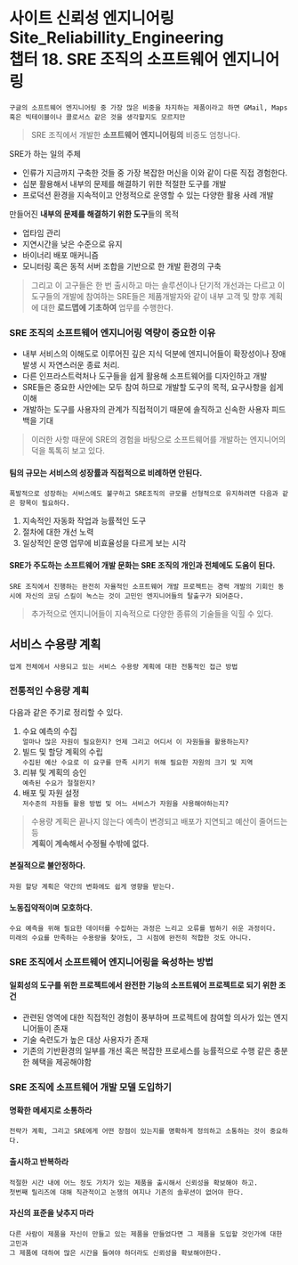 사이트 신뢰성 엔지니어링 Site_Reliabillity_Engineering<br>
챕터 18. SRE 조직의 소프트웨어 엔지니어링
======
    구글의 소프트웨어 엔지니어링 중 가장 많은 비중을 차지하는 제품이라고 하면 GMail, Maps 혹은 빅테이블이나 콜로서스 같은 것을 생각할지도 모르지만
>SRE 조직에서 개발한 **소프트웨어 엔지니어링의** 비중도 엄청나다.

SRE가 하는 일의 주체

- 인류가 지금까지 구축한 것들 중 가장 복잡한 머신을 이와 같이 다룬 직접 경험한다.
- 십분 활용해서 내부의 문제를 해결하기 위한 적절한 도구를 개발
- 프로덕션 환경을 지속적이고 안정적으로 운영할 수 있는 다양한 활용 사례 개발

만들어진 **내부의 문제를 해결하기 위한 도구**들의 목적

- 업타임 관리
- 지연시간을 낮은 수준으로 유지
- 바이너리 배포 매커니즘
- 모니터링 혹은 동적 서버 조합을 기반으로 한 개발 환경의 구축

> 그리고 이 고구들은 한 번 출시하고 마는 솔루션이나 단기적 개선과는 다르고
이 도구들의 개발에 참여하는 SRE들은 제품개발자와 같이 내부 고객 및 향후 계획에 대한 **로드맵에 기초하여** 업무를 수행한다.

### SRE 조직의 소프트웨어 엔지니어링 역량이 중요한 이유

- 내부 서비스의 이해도로 이루어진 깊은 지식 덕분에 엔지니어들이 확장성이나 장애 발생 시 자연스러운 종료 처리.
- 다른 인프라스트럭처나 도구들을 쉽게 활용해 소프트웨어를 디자인하고 개발
- SRE들은 중요한 사안에는 모두 참여 하므로 개발할 도구의 목적, 요구사항을 쉽게 이해
- 개발하는 도구를 사용자의 관계가 직접적이기 때문에 솔직하고 신속한 사용자 피드백을 기대

> 이러한 사항 때문에 SRE의 경험을 바탕으로 소프트웨어를 개발하는 엔지니어의 덕을 톡톡히 보고 있다.

#### 팀의 규모는 서비스의 성장률과 직접적으로 비례하면 안된다.
    폭발적으로 성장하는 서비스에도 불구하고 SRE조직의 규모를 선형적으로 유지하려면 다음과 같은 항목이 필요하다.

1. 지속적인 자동화 작업과 능률적인 도구
2. 절차에 대한 개선 노력
3. 일상적인 운영 업무에 비효율성을 다르게 보는 시각

#### SRE가 주도하는 소프트웨어 개발 문화는 SRE 조직의 개인과 전체에도 도움이 된다.
    SRE 조직에서 진행하는 완전히 자율적인 소프트웨어 개발 프로젝트는 경력 개발의 기회인 동시에 자신의 코딩 스킬이 녹스는 것이 고민인 엔지니어들의 탈출구가 되어준다.
> 추가적으로 엔지니어들이 지속적으로 다양한 종류의 기술들을 익힐 수 있다.

## 서비스 수용량 계획
    업계 전체에서 사용되고 있는 서비스 수용량 계획에 대한 전통적인 접근 방법
### 전통적인 수용량 계획
다음과 같은 주기로 정리할 수 있다.

1. 수요 예측의 수집
<br>`얼마나 많은 자원이 필요한지? 언제 그리고 어디서 이 자원들을 활용하는지?`
2. 빌드 및 할당 계획의 수립
<br>`수집된 예산 수요로 이 요구를 만족 시키기 위해 필요한 자원의 크기 및 지역`
3. 리뷰 및 계획의 승인
<br>`예측된 수요가 절절한지?`
4. 배포 및 자원 설정
<br>`저수준의 자원들 활용 방법 및 어느 서비스가 자원을 사용해야하는지?`

> 수용량 계획은 끝나지 않는다 예측이 변경되고 배포가 지연되고 예산이 줄어드는 등<br>
**계획이 계속해서 수정될 수밖에 없다.**

#### 본질적으로 불안정하다.
    자원 할당 계획은 약간의 변화에도 쉽게 영향을 받는다.

#### 노동집약적이며 모호하다.
    수요 예측을 위해 필요한 데이터를 수집하는 과정은 느리고 오류를 범하기 쉬운 과정이다.
    미래의 수요를 만족하는 수용량을 찾아도, 그 시점에 완전히 적합한 것도 아니다.

### SRE 조직에서 소프트웨어 엔지니어링을 육성하는 방법
#### 일회성의 도구를 위한 프로젝트에서 완전한 기능의 소프트웨어 프로젝트로 되기 위한 조건

- 관련된 영역에 대한 직접적인 경험이 풍부하며 프로젝트에 참여할 의사가 있는 엔지니어들이 존재
- 기술 숙련도가 높은 대상 사용자가 존재
- 기존의 기반환경의 일부를 개선 혹은 복잡한 프로세스를 능률적으로 수행
같은 충분한 혜택을 제공해야함

### SRE 조직에 소프트웨어 개발 모델 도입하기
#### 명확한 메세지로 소통하라
    전략가 계획, 그리고 SRE에게 어떤 장점이 있는지를 명확하게 정의하고 소통하는 것이 중요하다.
#### 출시하고 반복하라
    적절한 시간 내에 어느 정도 가치가 있는 제품을 출시해서 신뢰성을 확보해야 하고.
    첫번째 릴리즈에 대해 직관적이고 논쟁의 여지나 기존의 솔루션이 없어야 한다.

#### 자신의 표준을 낮추지 마라
    다른 사람이 제품을 자신이 만들고 있는 제품을 만들었다면 그 제품을 도입할 것인가에 대한 고민과
    그 제품에 대하여 많은 시간을 들여야 하더라도 신뢰성을 확보해야한다.